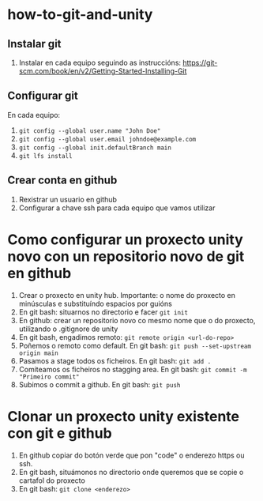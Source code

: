 # how-to-git-and-unity

## Instalar git

1. Instalar en cada equipo seguindo as instruccións: https://git-scm.com/book/en/v2/Getting-Started-Installing-Git

## Configurar git
En cada equipo:

1. `git config --global user.name "John Doe"`
2. `git config --global user.email johndoe@example.com`
3. `git config --global init.defaultBranch main`
4. `git lfs install`

## Crear conta en github

1. Rexistrar un usuario en github
2. Configurar a chave ssh para cada equipo que vamos utilizar

# Como configurar un proxecto unity novo con un repositorio novo de git en github

1. Crear o proxecto en unity hub. Importante: o nome do proxecto en minúsculas e substituíndo espacios por guións
2. En git bash: situarnos no directorio e facer `git init`
3. En github: crear un repositorio novo co mesmo nome que o do proxecto, utilizando o .gitignore de unity
4. En git bash, engadimos remoto: `git remote origin <url-do-repo>`
5. Poñemos o remoto como default. En git bash: `git push --set-upstream origin main`
6. Pasamos a stage todos os ficheiros. En git bash: `git add .`
7. Comiteamos os ficheiros no stagging area. En git bash: `git commit -m "Primeiro commit"`
8. Subimos o commit a github. En git bash: `git push`

# Clonar un proxecto unity existente con git e github 

1. En github copiar do botón verde que pon "code" o enderezo https ou ssh. 
2. En git bash, situámonos no directorio onde queremos que se copie o cartafol do proxecto
3. En git bash: `git clone <enderezo>`